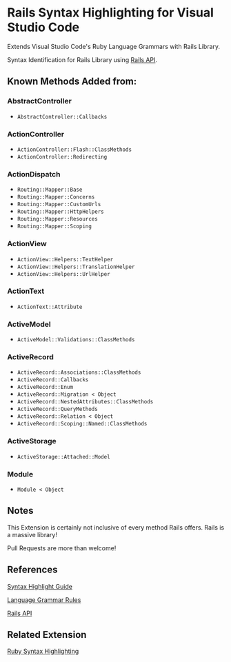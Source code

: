 # Rails Syntax Highlighting for Visual Studio Code
Extends Visual Studio Code's Ruby Language Grammars with Rails Library.

Syntax Identification for Rails Library using [Rails API](https://api.rubyonrails.org).

## Known Methods Added from:

### AbstractController
- `AbstractController::Callbacks`

### ActionController
- `ActionController::Flash::ClassMethods`
- `ActionController::Redirecting`

### ActionDispatch
- `Routing::Mapper::Base`
- `Routing::Mapper::Concerns`
- `Routing::Mapper::CustomUrls`
- `Routing::Mapper::HttpHelpers`
- `Routing::Mapper::Resources`
- `Routing::Mapper::Scoping`

### ActionView
- `ActionView::Helpers::TextHelper`
- `ActionView::Helpers::TranslationHelper`
- `ActionView::Helpers::UrlHelper`

### ActionText
- `ActionText::Attribute`

### ActiveModel
- `ActiveModel::Validations::ClassMethods`

### ActiveRecord
- `ActiveRecord::Associations::ClassMethods`
- `ActiveRecord::Callbacks`
- `ActiveRecord::Enum`
- `ActiveRecord::Migration < Object`
- `ActiveRecord::NestedAttributes::ClassMethods`
- `ActiveRecord::QueryMethods`
- `ActiveRecord::Relation < Object`
- `ActiveRecord::Scoping::Named::ClassMethods`

### ActiveStorage
- `ActiveStorage::Attached::Model`

### Module
- `Module < Object`

## Notes
This Extension is certainly not inclusive of every method Rails offers. Rails is a massive library!

Pull Requests are more than welcome!

## References
[Syntax Highlight Guide](https://code.visualstudio.com/api/language-extensions/syntax-highlight-guide)

[Language Grammar Rules](https://macromates.com/manual/en/language_grammars)

[Rails API](https://api.rubyonrails.org)

## Related Extension

[Ruby Syntax Highlighting](https://github.com/smridge/vscode-ruby-syntax)
